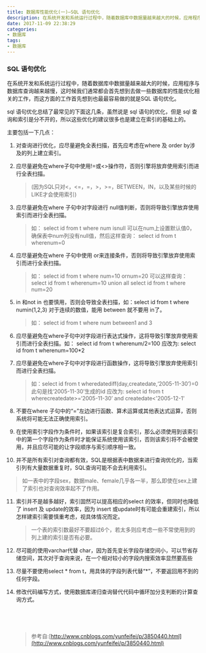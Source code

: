 ```yaml
---
title: 数据库性能优化(一)—SQL 语句优化
description: 在系统开发和系统运行过程中，随着数据库中数据量越来越大的时候，应用程序与数据库查询越来越慢，这时候我们通常都会首先想到去做一些数据库的性能优化相关的工作，而这方面的工作首先想到也最最容易做的就是SQL 语句优化。
date: 2017-11-09 22:38:29
categories:
- 数据库
tags:
- 数据库
---
```



### SQL 语句优化

在系统开发和系统运行过程中，随着数据库中数据量越来越大的时候，应用程序与数据库查询越来越慢，这时候我们通常都会首先想到去做一些数据库的性能优化相关的工作，而这方面的工作首先想到也最最容易做的就是SQL 语句优化。


sql 语句优化总结了最常见的下面这几条，虽然说是 sql 语句的优化，但是 sql 查询和索引是分不开的，所以这些优化的建议很多也是建立在索引的基础上的。

主要包括一下几点：

1. 对查询进行优化，应尽量避免全表扫描，首先应考虑在where 及 order by涉及的列上建立索引。

2. 应尽量避免在where子句中使用!=或<>操作符，否则引擎将放弃使用索引而进行全表扫描。

   > (因为SQL只对<，<=，=，>，>=，BETWEEN，IN，以及某些时候的LIKE才会使用索引)

3. 应尽量避免在where 子句中对字段进行 null值判断，否则将导致引擎放弃使用索引而进行全表扫描。 
   > 如： select id from t where num isnull 可以在num上设置默认值0，确保表中num列没有null值，然后这样查询： select id from t wherenum=0 

4. 应尽量避免在where 子句中使用 or来连接条件，否则将导致引擎放弃使用索引而进行全表扫描。

   > 如： select id from t where num=10 ornum=20 可以这样查询： select id from t wherenum=10 union all select id from t where num=20 

5. in 和not in 也要慎用，否则会导致全表扫描，如：select id from t where numin(1,2,3) 对于连续的数值，能用 between 就不要用 in了。

   > 如： select id from t where num between1 and 3

6. 应尽量避免在where子句中对字段进行表达式操作，这将导致引擎放弃使用索引而进行全表扫描。如：  select id from t wherenum/2=100 应改为:   select id from t wherenum=100*2 

7. 应尽量避免在where子句中对字段进行函数操作，这将导致引擎放弃使用索引而进行全表扫描。

   > 如：select id from t wheredatediff(day,createdate,‘2005-11-30’)=0 此句是找‘2005-11-30’生成的id 应改为: select id from t wherecreatedate>=‘2005-11-30’ and   createdate<'2005-12-1' 

8. 不要在where 子句中的“=”左边进行函数、算术运算或其他表达式运算，否则系统将可能无法正确使用索引。

9. 在使用索引字段作为条件时，如果该索引是复合索引，那么必须使用到该索引中的第一个字段作为条件时才能保证系统使用该索引，否则该索引将不会被使用，并且应尽可能的让字段顺序与索引顺序相一致。

10. 并不是所有索引对查询都有效，SQL是根据表中数据来进行查询优化的，当索引列有大量数据重复时，SQL查询可能不会去利用索引。

  > 如一表中的字段sex，数据male、female几乎各一半，那么即使在sex上建了索引也对查询效率起不了作用。

11. 索引并不是越多越好，索引固然可以提高相应的select 的效率，但同时也降低了 insert 及 update的效率，因为 insert 或update时有可能会重建索引，所以怎样建索引需要慎重考虑，视具体情况而定。

    > 一个表的索引数最好不要超过6个，若太多则应考虑一些不常使用到的列上建的索引是否有必要。

12. 尽可能的使用varchar代替 char，因为首先变长字段存储空间小，可以节省存储空间，其次对于查询来说，在一个相对较小的字段内搜索效率显然要高些

13. 尽量不要使用select * from t，用具体的字段列表代替“*”，不要返回用不到的任何字段。

14. 修改代码编写方式，使用数据库递归查询替代代码中循环加分支判断的计算查询方式。

    ​

    ​

    >  参考自:[http://www.cnblogs.com/yunfeifei/p/3850440.html](http://www.cnblogs.com/yunfeifei/p/3850440.html)







